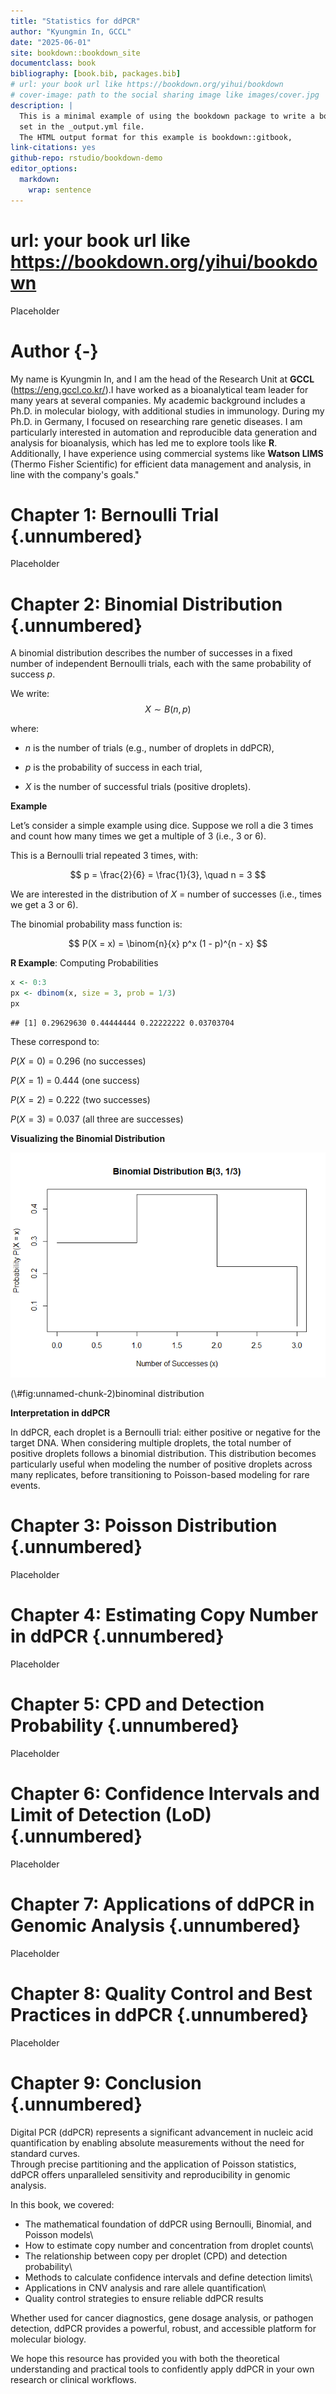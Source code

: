 ```yaml
---
title: "Statistics for ddPCR"
author: "Kyungmin In, GCCL"
date: "2025-06-01"
site: bookdown::bookdown_site
documentclass: book
bibliography: [book.bib, packages.bib]
# url: your book url like https://bookdown.org/yihui/bookdown
# cover-image: path to the social sharing image like images/cover.jpg
description: |
  This is a minimal example of using the bookdown package to write a book.
  set in the _output.yml file.
  The HTML output format for this example is bookdown::gitbook,
link-citations: yes
github-repo: rstudio/bookdown-demo
editor_options: 
  markdown: 
    wrap: sentence
---
```


# url: your book url like https://bookdown.org/yihui/bookdown

Placeholder



<!--chapter:end:index.Rmd-->

# Author  {-}

My name is Kyungmin In, and I am the head of the Research Unit at **GCCL** (https://eng.gccl.co.kr/).I have worked as a bioanalytical team leader for many years at several companies. My academic background includes a Ph.D. in molecular biology, with additional studies in immunology. During my Ph.D. in Germany, I focused on researching rare genetic diseases. I am particularly interested in automation and reproducible data generation and analysis for bioanalysis, which has led me to explore tools like **R**. Additionally, I have experience using commercial systems like **Watson LIMS** (Thermo Fisher Scientific) for efficient data management and analysis, in line with the company's goals."


<!--chapter:end:00-Authour.Rmd-->


# Chapter 1: Bernoulli Trial {.unnumbered}

Placeholder



<!--chapter:end:01-BernoulliTrial.Rmd-->

# Chapter 2: Binomial Distribution {.unnumbered}

A binomial distribution describes the number of successes in a fixed number of independent Bernoulli trials, each with the same probability of success $p$.

We write: 
$$
X \sim B(n, p)
$$

where:

-   $n$ is the number of trials (e.g., number of droplets in ddPCR),

-   $p$ is the probability of success in each trial,

-   $X$ is the number of successful trials (positive droplets).

**Example**

Let’s consider a simple example using dice. Suppose we roll a die 3 times and count how many times we get a multiple of 3 (i.e., 3 or 6).

This is a Bernoulli trial repeated 3 times, with:

$$
p = \frac{2}{6} = \frac{1}{3}, \quad n = 3
$$

We are interested in the distribution of $X$ = number of successes (i.e., times we get a 3 or 6).

The binomial probability mass function is:

$$
P(X = x) = \binom{n}{x} p^x (1 - p)^{n - x}
$$

**R Example**: Computing Probabilities


``` r
x <- 0:3
px <- dbinom(x, size = 3, prob = 1/3)
px
```

```
## [1] 0.29629630 0.44444444 0.22222222 0.03703704
```

These correspond to:

$P(X = 0)$ = 0.296 (no successes)

$P(X = 1)$ = 0.444 (one success)

$P(X = 2)$ = 0.222 (two successes)

$P(X = 3)$ = 0.037 (all three are successes)

**Visualizing the Binomial Distribution**

<div class="figure">
<img src="_main_files/figure-html/unnamed-chunk-2-1.png" alt="binominal distribution"  />
<p class="caption">(\#fig:unnamed-chunk-2)binominal distribution</p>
</div>

**Interpretation in ddPCR**

In ddPCR, each droplet is a Bernoulli trial: either positive or negative for the target DNA.
When considering multiple droplets, the total number of positive droplets follows a binomial distribution.
This distribution becomes particularly useful when modeling the number of positive droplets across many replicates, before transitioning to Poisson-based modeling for rare events.

<!--chapter:end:02-BinomalDistribution.Rmd-->


# Chapter 3: Poisson Distribution {.unnumbered}

Placeholder



<!--chapter:end:03-PoissonDistribution.Rmd-->


# Chapter 4: Estimating Copy Number in ddPCR {.unnumbered}

Placeholder



<!--chapter:end:04-CopyNumberEstimation.Rmd-->


# Chapter 5: CPD and Detection Probability {.unnumbered}

Placeholder



<!--chapter:end:05-CPDandDetectionProbability.Rmd-->


# Chapter 6: Confidence Intervals and Limit of Detection (LoD) {.unnumbered}

Placeholder



<!--chapter:end:06-ConfidenceIntervalandLOD.Rmd-->


# Chapter 7: Applications of ddPCR in Genomic Analysis {.unnumbered}

Placeholder



<!--chapter:end:07-Application.Rmd-->


# Chapter 8: Quality Control and Best Practices in ddPCR {.unnumbered}

Placeholder



<!--chapter:end:08-BestPractice.Rmd-->

# Chapter 9: Conclusion {.unnumbered}

Digital PCR (ddPCR) represents a significant advancement in nucleic acid quantification by enabling absolute measurements without the need for standard curves.\
Through precise partitioning and the application of Poisson statistics, ddPCR offers unparalleled sensitivity and reproducibility in genomic analysis.

In this book, we covered:

-   The mathematical foundation of ddPCR using Bernoulli, Binomial, and Poisson models\
-   How to estimate copy number and concentration from droplet counts\
-   The relationship between copy per droplet (CPD) and detection probability\
-   Methods to calculate confidence intervals and define detection limits\
-   Applications in CNV analysis and rare allele quantification\
-   Quality control strategies to ensure reliable ddPCR results

Whether used for cancer diagnostics, gene dosage analysis, or pathogen detection, ddPCR provides a powerful, robust, and accessible platform for molecular biology.

We hope this resource has provided you with both the theoretical understanding and practical tools to confidently apply ddPCR in your own research or clinical workflows.

<!--chapter:end:09-Conclusion.Rmd-->

